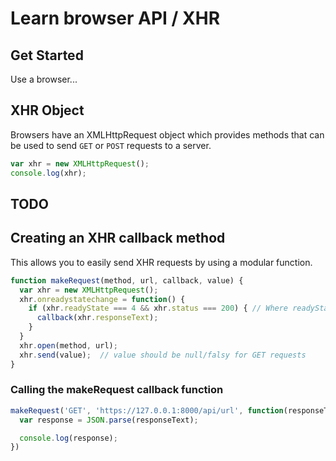 # Learn browser API / XHR

## Get Started
Use a browser...

## XHR Object
Browsers have an XMLHttpRequest object which provides methods that can be used to send `GET` or `POST` requests to a server.

```js
var xhr = new XMLHttpRequest();
console.log(xhr);
```

## TODO

## Creating an XHR callback method
This allows you to easily send XHR requests by using a modular function.

```js
function makeRequest(method, url, callback, value) {
  var xhr = new XMLHttpRequest();
  xhr.onreadystatechange = function() {
    if (xhr.readyState === 4 && xhr.status === 200) { // Where readyState means the request has been sent to and response received from the server and xhr.status is the status code from the server's response
      callback(xhr.responseText);
    }
  }
  xhr.open(method, url);
  xhr.send(value);  // value should be null/falsy for GET requests
}
```

### Calling the makeRequest callback function
```js
makeRequest('GET', 'https://127.0.0.1:8000/api/url', function(responseText) {
  var response = JSON.parse(responseText);

  console.log(response);
})
```
